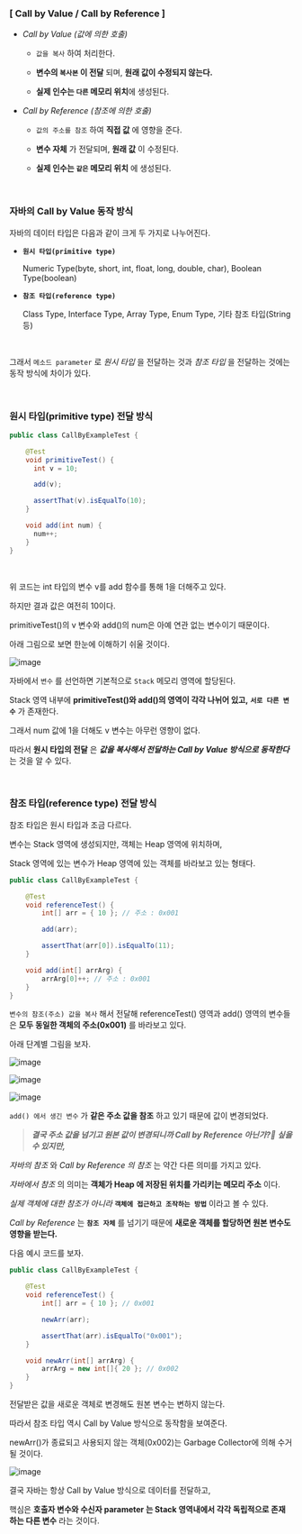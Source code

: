 ### [ Call by Value / Call by Reference ]

+ *Call by Value (값에 의한 호출)*

  + `값을 복사` 하여 처리한다.

  + **변수의 `복사본` 이 전달** 되며, **원래 값이 수정되지 않는다.**

  + **실제 인수는 `다른` 메모리 위치**에 생성된다.

+ *Call by Reference (참조에 의한 호출)*

  + `값의 주소를 참조` 하여 **직접 값** 에 영향을 준다.

  + **변수 자체** 가 전달되며, **원래 값** 이 수정된다.

  + **실제 인수는 `같은` 메모리 위치** 에 생성된다.


<br>


### 자바의 Call by Value 동작 방식

자바의 데이터 타입은 다음과 같이 크게 두 가지로 나누어진다.


+ **`원시 타입(primitive type)`**

  Numeric Type(byte, short, int, float, long, double, char), Boolean Type(boolean)

+ **`참조 타입(reference type)`** 

  Class Type, Interface Type, Array Type, Enum Type, 기타 참조 타입(String 등)


<br>


그래서 `메소드 parameter` 로 *원시 타입* 을 전달하는 것과 *참조 타입* 을 전달하는 것에는 동작 방식에 차이가 있다.

<br>


### 원시 타입(primitive type) 전달 방식

```java
public class CallByExampleTest {

    @Test
    void primitiveTest() {
      int v = 10;

      add(v);

      assertThat(v).isEqualTo(10);
    }

    void add(int num) {
      num++;
    }
}
```

<br>


위 코드는 int 타입의 변수 v를 add 함수를 통해 1을 더해주고 있다.

하지만 결과 값은 여전히 10이다.

primitiveTest()의 v 변수와 add()의 num은 아예 연관 없는 변수이기 때문이다.

아래 그림으로 보면 한눈에 이해하기 쉬울 것이다.

![image](https://github.com/lielocks/WIL/assets/107406265/03eceded-4361-4127-988a-e84c9b63ca46)

자바에서 `변수` 를 선언하면 기본적으로 `Stack` 메모리 영역에 할당된다.

Stack 영역 내부에 **primitiveTest()와 add()의 영역이 각각 나뉘어 있고,** **`서로 다른 변수`** 가 존재한다.

그래서 num 값에 1을 더해도 v 변수는 아무런 영향이 없다.

따라서 **원시 타입의 전달** 은 ***값을 복사해서 전달하는 Call by Value 방식으로 동작한다*** 는 것을 알 수 있다.

<br>


### 참조 타입(reference type) 전달 방식

참조 타입은 원시 타입과 조금 다르다.

변수는 Stack 영역에 생성되지만, 객체는 Heap 영역에 위치하며, 

Stack 영역에 있는 변수가 Heap 영역에 있는 객체를 바라보고 있는 형태다.


```java
public class CallByExampleTest {

    @Test
    void referenceTest() {
        int[] arr = { 10 }; // 주소 : 0x001

        add(arr);

        assertThat(arr[0]).isEqualTo(11);
    }

    void add(int[] arrArg) {
        arrArg[0]++; // 주소 : 0x001
    }
}
```

`변수의 참조(주소) 값을 복사` 해서 전달해 referenceTest() 영역과 add() 영역의 변수들은 **모두 동일한 객체의 주소(0x001)** 를 바라보고 있다. 

아래 단계별 그림을 보자.

![image](https://github.com/lielocks/WIL/assets/107406265/7b249a45-eb2e-46dd-88ce-e70e3ae1645f)

![image](https://github.com/lielocks/WIL/assets/107406265/63525420-9527-4e08-b6fa-8888aa60374a)

![image](https://github.com/lielocks/WIL/assets/107406265/863f690c-cf46-4e60-acad-5e3967e69d3d)

`add() 에서 생긴 변수` 가 **같은 주소 값을 참조** 하고 있기 때문에 값이 변경되었다.

> ***결국 주소 값을 넘기고 원본 값이 변경되니까 Call by Reference 아닌가?🤔 싶을 수 있지만,***

*자바의 참조* 와 *Call by Reference 의 참조* 는 약간 다른 의미를 가지고 있다.

*자바에서 참조* 의 의미는 **객체가 Heap 에 저장된 위치를 가리키는 메모리 주소** 이다.

*실제 객체에 대한 참조가 아니라* **`객체에 접근하고 조작하는 방법`** 이라고 볼 수 있다.

*Call by Reference* 는 **`참조 자체`** 를 넘기기 때문에 **새로운 객체를 할당하면 원본 변수도 영향을 받는다.**

다음 예시 코드를 보자.


```java
public class CallByExampleTest {

    @Test
    void referenceTest() {
        int[] arr = { 10 }; // 0x001

        newArr(arr);

        assertThat(arr).isEqualTo("0x001");
    }

    void newArr(int[] arrArg) {
        arrArg = new int[]{ 20 }; // 0x002
    }
}
```

전달받은 값을 새로운 객체로 변경해도 원본 변수는 변하지 않는다.

따라서 참조 타입 역시 Call by Value 방식으로 동작함을 보여준다.

newArr()가 종료되고 사용되지 않는 객체(0x002)는 Garbage Collector에 의해 수거될 것이다.

![image](https://github.com/lielocks/WIL/assets/107406265/ad3956e7-9e02-40a7-8e72-c8aeaaa89e51)

결국 자바는 항상 Call by Value 방식으로 데이터를 전달하고, 

핵심은 **호출자 변수와 수신자 parameter 는 Stack 영역내에서 각각 독립적으로 존재하는 다른 변수** 라는 것이다.

<br>

